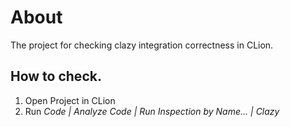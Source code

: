 
# About
The project for checking clazy integration correctness in CLion.


## How to check.
1. Open Project in CLion
2. Run *Code | Analyze Code | Run Inspection by Name... | Clazy*